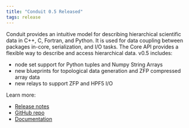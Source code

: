 ```yaml
---
title: "Conduit 0.5 Released"
tags: release
---
```


Conduit provides an intuitive model for describing hierarchical scientific data in C++, C, Fortran, and Python. It is used for data coupling between packages in-core, serialization, and I/O tasks. The Core API provides a flexible way to describe and access hierarchical data. v0.5 includes:
- node set support for Python tuples and Numpy String Arrays
- new blueprints for topological data generation and ZFP compressed array data
- new relays to support ZFP and HPF5 I/O

Learn more:
- [Release notes](https://github.com/LLNL/conduit/releases/tag/v0.5.0)
- [GitHub repo](https://github.com/LLNL/conduit)
- [Documentation](https://llnl-conduit.readthedocs.io/en/latest/)
